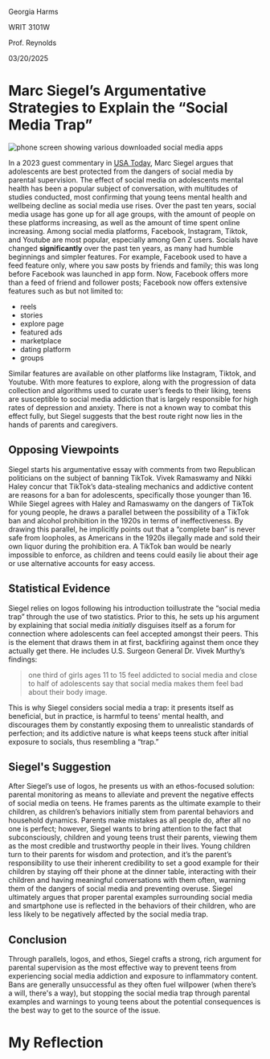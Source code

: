 Georgia Harms

WRIT 3101W

Prof. Reynolds

03/20/2025

# Marc Siegel’s Argumentative Strategies to Explain the “Social Media Trap”

![phone screen showing various downloaded social media apps](https://images.pexels.com/photos/267350/pexels-photo-267350.jpeg)

In a 2023 guest commentary in [USA Today](https://go-gale-com.ezp2.lib.umn.edu/ps/i.do?p=OVIC&u=umn_wilson&id=GALE%7CA767713775&v=2.1&it=r&sid=bookmark-OVIC&asid=1409a7e8), 
Marc Siegel argues that adolescents are best protected from the dangers of social media by parental supervision. 
The effect of social media on adolescents mental health has been a popular subject of conversation, with multitudes of studies 
conducted, most confirming that young teens mental health and wellbeing decline as social media use rises. Over the past ten years, social media usage has gone up for all age groups, 
with the amount of people on these platforms increasing, as well as the amount of time spent online increasing. Among social media platforms, Facebook, Instagram, Tiktok, and Youtube 
are most popular, especially among Gen Z users. Socials have changed **significantly** over the past ten years, as many had humble beginnings and simpler features.
For example, Facebook used to have a feed feature only, where you saw posts by friends and family; this was long before Facebook was launched in app form. 
Now, Facebook offers more than a feed of friend and follower posts; Facebook now offers extensive features such as but not limited to:

* reels
* stories
* explore page
* featured ads
* marketplace
* dating platform
* groups

Similar features are available on other platforms like Instagram, Tiktok, and Youtube. With more features to explore, 
along with the progression of data collection and algorithms used to curate user’s feeds to their
liking, teens are susceptible to social media addiction that is largely responsible for high rates of depression and anxiety. There is not a known way to combat this 
effect fully, but Siegel suggests that the best route right now lies in the hands of parents and caregivers.

## Opposing Viewpoints

Siegel starts his argumentative essay with comments from two Republican politicians on the subject of banning TikTok. Vivek Ramaswamy and Nikki Haley concur that 
TikTok’s data-stealing mechanics and addictive content are reasons for a ban for adolescents, specifically those younger than 16. While Siegel agrees with Haley and 
Ramaswamy on the dangers of TikTok for young people, he draws a parallel between the possibility of a TikTok ban and alcohol prohibition in the 1920s in terms of ineffectiveness. 
By drawing this parallel, he implicitly points out that a “complete ban” is never safe from loopholes, as Americans in the 1920s illegally made and sold their own liquor
during the prohibition era. A TikTok ban would be nearly impossible to enforce, as children and teens could easily lie about their age or use alternative accounts for easy access.

## Statistical Evidence

Siegel relies on logos following his introduction toillustrate the “social media trap” through the use of two statistics. 
Prior to this, he sets up his argument by explaining that social media *initially* disguises itself as a forum for connection where 
adolescents can feel accepted amongst their peers. This is the element that draws them in at first, backfiring against them once they actually get there. 
He includes U.S. Surgeon General Dr. Vivek Murthy’s findings: 

>one third of girls ages 11 to 15 feel addicted to social media and close to half of adolescents say 
that social media makes them feel bad about their body image.

This is why Siegel considers social media a trap: it presents itself as beneficial,
but in practice, is harmful to teens' mental health, and discourages them by constantly exposing them to unrealistic standards of perfection; 
and its addictive nature is what keeps teens stuck after initial exposure to socials, thus resembling a “trap.”

## Siegel's Suggestion

After Siegel’s use of logos, he presents us with an ethos-focused solution: parental monitoring as means to alleviate and prevent the negative effects 
of social media on teens. He frames parents as the ultimate example to their children, as children’s behaviors initially stem from parental behaviors and household dynamics.
Parents make mistakes as all people do, after all no one is perfect; however, Siegel wants to bring attention to the fact that subconsciously, children and young teens 
trust their parents, viewing them as the most credible and trustworthy people in their lives. Young children turn to their parents for wisdom and protection, 
and it’s the parent’s responsibility to use their inherent credibility to set a good example for their children by staying off their phone at the dinner table,
interacting with their children and having meaningful conversations with them often, warning them of the dangers of social media and preventing overuse. 
Siegel ultimately argues that proper parental examples surrounding social media and smartphone use is reflected in the behaviors of their children,
who are less likely to be negatively affected by the social media trap. 

## Conclusion

Through parallels, logos, and ethos, Siegel crafts a strong, rich argument for parental supervision as the most effective way to prevent teens 
from experiencing social media addiction and exposure to inflammatory content. Bans are generally unsuccessful as they often fuel willpower 
(when there’s a will, there's a way), but stopping the social media trap through parental examples and warnings to young teens about the potential consequences 
is the best way to get to the source of the issue.

# My Reflection
